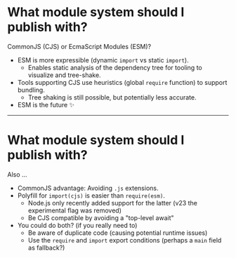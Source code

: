 # What module system should I publish with?

CommonJS (CJS) or EcmaScript Modules (ESM)?

<v-clicks>

- ESM is more expressible (dynamic `import` vs static `import`).
  - Enables static analysis of the dependency tree for tooling to visualize and tree-shake.
- Tools supporting CJS use heuristics (global `require` function) to support bundling.
  - Tree shaking is still possible, but potentially less accurate.
- ESM is the future ✨

</v-clicks>

<!--
Try ESM and see if you get push back: I would rather we work out the problems than stick with two systems.
-->

---

# What module system should I publish with?

Also ...

<v-clicks depth="2">

- CommonJS advantage: Avoiding `.js` extensions.
- Polyfill for `import(cjs)` is easier than `require(esm)`.
  - Node.js only recently added support for the latter (v23 the experimental flag was removed)
  - Be CJS compatible by avoiding a "top-level await"
- You could do both? (if you really need to)
  - Be aware of duplicate code (causing potential runtime issues)
  - Use the `require` and `import` export conditions (perhaps a `main` field as fallback?)

</v-clicks>

<!--
https://www.totaltypescript.com/relative-import-paths-need-explicit-file-extensions-in-ecmascript-imports
-->
